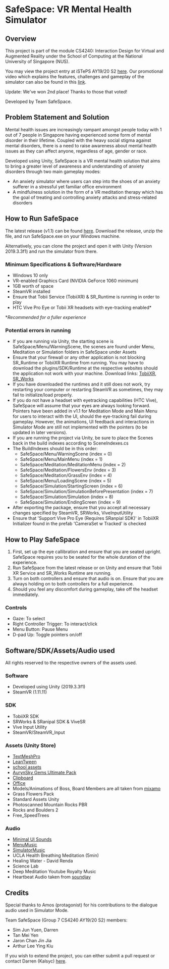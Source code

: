 # SafeSpace: VR Mental Health Simulator

## Overview
This project is part of the module CS4240: Interaction Design for Virtual and Augmented Reality under the School of Computing at the National University of Singapore (NUS).

You may view the project entry at iSTePS AY19/20 S2 [here](https://isteps.comp.nus.edu.sg/event/cs4240/module/AY2019-20+Semester_2+Task_1/project/7).
Our promotional video which explains the features, challenges and gameplay of the simulator can also be found in this [link](https://www.youtube.com/watch?v=DXkq3lLcZkI&feature=youtu.be).

Update: We've won 2nd place! Thanks to those that voted!

Developed by Team SafeSpace.

## Problem Statement and Solution

Mental health issues are increasingly rampant amongst people today with 1 out of 7 people in Singapore having experienced some form of mental disorder in their lifetime. Coupled with the heavy social stigma against mental disorders, there is a need to raise awareness about mental health issues as they can affect anyone, regardless of age, gender or race.

Developed using Unity, SafeSpace is a VR mental health solution that aims to bring a greater level of awareness and understanding of anxiety disorders through two main gameplay modes:
- An anxiety simulator where users can step into the shoes of an anxiety sufferer in a stressful yet familiar office environment
- A mindfulness solution in the form of a VR meditation therapy which has the goal of treating and controlling anxiety attacks and stress-related disorders

## How to Run SafeSpace
The latest release (v1.1) can be found [here](https://github.com/Kalsyc/SafeSpace/releases). Download the release, unzip the file, and run SafeSpace.exe on your Windows machine.

Alternatively, you can clone the project and open it with Unity (Version 2019.3.3f1) and run the simulator from there.

### Minimum Specifications & Software/Hardware
- Windows 10 only
- VR-enabled Graphics Card (NVIDIA GeForce 1060 minimum)
- 1GB worth of space
- SteamVR installed
- Ensure that Tobii Service (TobiiXR) & SR_Runtime is running in order to play
- HTC Vive Pro Eye or Tobii XR headsets with eye-tracking enabled*

**Recommended for a fuller experience*

### Potential errors in running
- If you are running via Unity, the starting scene is SafeSpace/Menu/WarningScene, the scenes are found under Menu, Meditation or Simulation folders in SafeSpace under Assets
- Ensure that your firewall or any other application is not blocking SR_Runtime or TobiiXR Runtime from running. You may have to download the plugins/SDK/Runtime at the respective websites should the application not work with your machine.
Download links: [TobiiXR](https://vr.tobii.com/sdk/downloads/), [SR_Works](https://developer.vive.com/resources/knowledgebase/vive-sranipal-sdk/)
- If you have downloaded the runtimes and it still does not work, try restarting your computer or restarting SteamVR as sometimes, they may fail to initialize/load properly.
- If you do not have a headset with eyetracking capabilities (HTC Vive), SafeSpace will assume that your eyes are always looking forward. Pointers have been added in v1.1 for Meditation Mode and Main Menu for users to interact with the UI, should the eye-tracking fail during gameplay. However, the animations, UI feedback and interactions in Simulator Mode are still not implemented with the pointers (to be updated in later versions).
- If you are running the project via Unity, be sure to place the Scenes back in the build indexes according to SceneIndexes.cs
- The BuildIndexes should be in this order:
  + SafeSpace/Menu/WarningScene (index = 0)
  + SafeSpace/Menu/MainMenu (index = 1)
  + SafeSpace/Meditation/MeditationMenu (index = 2)
  + SafeSpace/Meditation/FlowersEnv (index = 3)
  + SafeSpace/Meditation/GrassEnv (index = 4)
  + SafeSpace/Menu/LoadingScene (index = 5)
  + SafeSpace/Simulation/StartingScreen (index = 6)
  + SafeSpace/Simulation/SimulationBeforePresentation (index = 7)
  + SafeSpace/Simulation/Simulation (index = 8)
  + SafeSpace/Simulation/EndingScreen (index = 9)
- After exporting the package, ensure that you accept all necessary changes specified by SteamVR, SRWorks, ViveInputUtility
- Ensure that 'Support Vive Pro Eye (Requires SRanpial SDK)' in TobiiXR Initializer found in the prefab 'CameraSet w Tracked' is checked

## How to Play SafeSpace
1. First, set up the eye callibration and ensure that you are seated upright. SafeSpace requires you to be seated for the whole duration of the experience.
2. Run SafeSpace from the latest release or on Unity and ensure that Tobii XR Service and SR_Works Runtime are running.
3. Turn on both controllers and ensure that audio is on. Ensure that you are always holding on to both controllers for a full experience.
4. Should you feel any discomfort during gameplay, take off the headset immediately.

### Controls
- Gaze: To select
- Right Controller Trigger: To interact/click
- Menu Button: Pause Menu
- D-pad Up: Toggle pointers on/off

## Software/SDK/Assets/Audio used

All rights reserved to the respective owners of the assets used.

### Software
- Developed using Unity (2019.3.3f1)
- SteamVR (1.11.11)

### SDK
- TobiiXR SDK
- SRWorks & SRanipal SDK & ViveSR
- Vive Input Utility
- SteamVR/SteamVR_Input

### Assets (Unity Store)
- [TextMeshPro](https://docs.unity3d.com/Packages/com.unity.textmeshpro@2.1/manual/index.html)
- [LeanTween](https://assetstore.unity.com/packages/tools/animation/leantween-3595)
- [school assets](https://assetstore.unity.com/packages/3d/environments/school-assets-146253)
- [AurynSky Gems Ultimate Pack](https://assetstore.unity.com/packages/3d/props/simple-gems-ultimate-animated-customizable-pack-73764)
- [Clipboard](https://assetstore.unity.com/packages/3d/props/clipboard-137662)
- [Office](https://clara.io/view/8e3f1876-c643-4b40-aef9-0d9693c507b6)
- Models/Animations of Boss, Board Members are all taken from [mixamo](https://www.mixamo.com/#/?page=2&type=Character)
- Grass Flowers Pack
- Standard Assets Unity
- Photoscanned Mountain Rocks PBR
- Rocks and Boulders 2
- Free_SpeedTrees

### Audio
- [Minimal UI Sounds](https://assetstore.unity.com/packages/audio/sound-fx/minimal-ui-sounds-78266)
- [MenuMusic](https://freemusicarchive.org/genre/Ambient#)
- [SimulatorMusic](https://www.youtube.com/watch?v=m_xf-5ViDuU&feature=emb_logo)
- UCLA Health Breathing Meditation (5min)
- Healing Water - David Renda
- Science Lab
- Deep Meditation Youtube Royalty Music
- Heartbeat Audio taken from [soundjay](https://www.soundjay.com/heartbeat-sound-effect.html)

## Credits

Special thanks to Amos (protagonist) for his contributions to the dialogue audio used in Simulator Mode.

Team SafeSpace (Group 7 CS4240 AY19/20 S2) members:
- Sim Jun Yuen, Darren
- Tan Mei Yen
- Jaron Chan Jin Jia
- Arthur Lee Ying Kiu

If you wish to extend the project, you can either submit a pull request or contact Darren (Kalsyc) [here](https://www.linkedin.com/in/kalsyc/).
